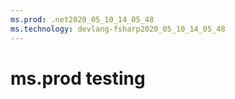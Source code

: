 ```yaml
---
ms.prod: .net2020_05_10_14_05_48
ms.technology: devlang-fsharp2020_05_10_14_05_48
---
```

 # ms.prod testing